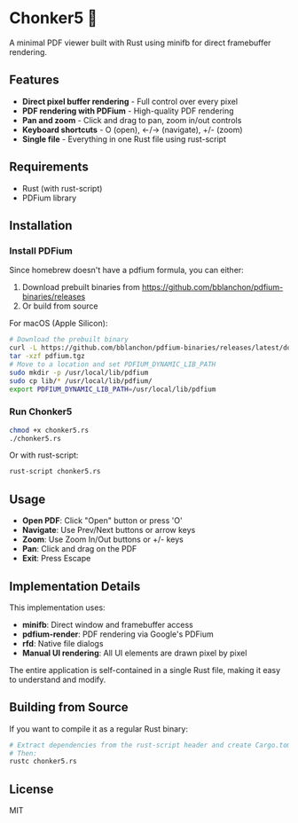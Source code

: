# Chonker5 🐹

A minimal PDF viewer built with Rust using minifb for direct framebuffer rendering.

## Features

- **Direct pixel buffer rendering** - Full control over every pixel
- **PDF rendering with PDFium** - High-quality PDF rendering
- **Pan and zoom** - Click and drag to pan, zoom in/out controls
- **Keyboard shortcuts** - O (open), ←/→ (navigate), +/- (zoom)
- **Single file** - Everything in one Rust file using rust-script

## Requirements

- Rust (with rust-script)
- PDFium library

## Installation

### Install PDFium

Since homebrew doesn't have a pdfium formula, you can either:

1. Download prebuilt binaries from https://github.com/bblanchon/pdfium-binaries/releases
2. Or build from source

For macOS (Apple Silicon):
```bash
# Download the prebuilt binary
curl -L https://github.com/bblanchon/pdfium-binaries/releases/latest/download/pdfium-mac-arm64.tgz -o pdfium.tgz
tar -xzf pdfium.tgz
# Move to a location and set PDFIUM_DYNAMIC_LIB_PATH
sudo mkdir -p /usr/local/lib/pdfium
sudo cp lib/* /usr/local/lib/pdfium/
export PDFIUM_DYNAMIC_LIB_PATH=/usr/local/lib/pdfium
```

### Run Chonker5

```bash
chmod +x chonker5.rs
./chonker5.rs
```

Or with rust-script:
```bash
rust-script chonker5.rs
```

## Usage

- **Open PDF**: Click "Open" button or press 'O'
- **Navigate**: Use Prev/Next buttons or arrow keys
- **Zoom**: Use Zoom In/Out buttons or +/- keys
- **Pan**: Click and drag on the PDF
- **Exit**: Press Escape

## Implementation Details

This implementation uses:
- **minifb**: Direct window and framebuffer access
- **pdfium-render**: PDF rendering via Google's PDFium
- **rfd**: Native file dialogs
- **Manual UI rendering**: All UI elements are drawn pixel by pixel

The entire application is self-contained in a single Rust file, making it easy to understand and modify.

## Building from Source

If you want to compile it as a regular Rust binary:

```bash
# Extract dependencies from the rust-script header and create Cargo.toml
# Then:
rustc chonker5.rs
```

## License

MIT